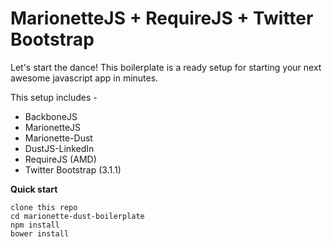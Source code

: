 MarionetteJS + RequireJS + Twitter Bootstrap
=============================================================
Let's start the dance! This boilerplate is a ready setup for starting your next awesome javascript app in minutes.

This setup includes -

* BackboneJS
* MarionetteJS
* Marionette-Dust
* DustJS-LinkedIn
* RequireJS (AMD)
* Twitter Bootstrap (3.1.1)


**Quick start**

	clone this repo
	cd marionette-dust-boilerplate
	npm install
	bower install
